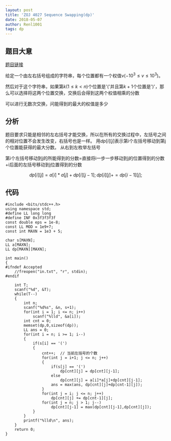 ```yaml
---
layout: post
title: 'ZOJ 4027 Sequence Swapping(dp)'
date: 2018-05-07
author: Renl1001
tags: dp
---
```


## 题目大意
[题目链接](http://acm.zju.edu.cn/onlinejudge/showProblem.do?problemCode=4027)

给定一个由左右括号组成的字符串，每个位置都有一个权值v($-10^3 \leq v \leq 10^3$)。

然后对于这个字符串，如果第$k(1 \leq k < n)$个位置是'('并且第$k+1$个位置是')'，那么可以选择将这两个位置交换，交换后会得到这两个权值相乘的分数

可以进行无数次交换，问能得到的最大的权值是多少

## 分析
题目要求只能是相邻的左右括号才能交换，所以在所有的交换过程中，左括号之间的相对位置不会发生改变，右括号也是一样。
用$dp[i][j]$表示第i个左括号移动到第j个位置能获得的最大分数。
从右到左枚举左括号

第i个左括号移动到j的所能得到的分数=直接将i一步一步移动到j的位置得到的分数+i后面的左括号移动到j位置得到的分数

$$
dp[i][j] = a[i]*a[j]+dp[i][j-1];
dp[i][j] += dp[i-1][j];
$$

## 代码

```clike
#include <bits/stdc++.h>
using namespace std;
#define LL long long
#define INF 0x3f3f3f3f
const double eps = 1e-8;
const LL MOD = 1e9+7;
const int MAXN = 1e3 + 5;

char s[MAXN];
LL a[MAXN];
LL dp[MAXN][MAXN];

int main() 
{
#ifndef Accepted
    //freopen("in.txt", "r", stdin);
#endif

    int T;
    scanf("%d", &T);
    while(T--)
    {
        int n;
        scanf("%d%s", &n, s+1);
        for(int i = 1; i <= n; i++)
            scanf("%lld", &a[i]);
        int cnt = 0;
        memset(dp,0,sizeof(dp));
        LL ans = 0;
        for(int i = n; i >= 1; i--)
        {
            if(s[i] == '(')
            {
                cnt++;  // 当前左括号的个数
                for(int j = i+1; j <= n; j++)
                {
                    if(s[j] == '(')
                        dp[cnt][j] = dp[cnt][j-1];
                    else
                        dp[cnt][j] = a[i]*a[j]+dp[cnt][j-1];
                    ans = max(ans, dp[cnt][j]+dp[cnt-1][j]);
                }
                for(int j = i; j <= n; j++)
                    dp[cnt][j] += dp[cnt-1][j];
                for(int j = n; j > 1; j--)
                    dp[cnt][j-1] = max(dp[cnt][j-1],dp[cnt][j]);
            }
        }
        printf("%lld\n", ans);
    }
    return 0;
}
```
